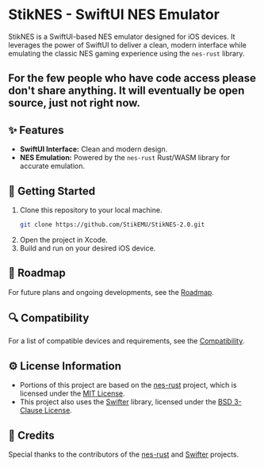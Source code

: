 # **StikNES - SwiftUI NES Emulator**

StikNES is a SwiftUI-based NES emulator designed for iOS devices. It leverages the power of SwiftUI to deliver a clean, modern interface while emulating the classic NES gaming experience using the `nes-rust` library.

## For the few people who have code access please don't share anything. It will eventually be open source, just not right now.

## ✨ **Features**
- **SwiftUI Interface:** Clean and modern design.
- **NES Emulation:** Powered by the `nes-rust` Rust/WASM library for accurate emulation.

## 🚀 **Getting Started**

1. Clone this repository to your local machine.
   ```bash
   git clone https://github.com/StikEMU/StikNES-2.0.git
   ```
2. Open the project in Xcode.
3. Build and run on your desired iOS device.

## 📖 **Roadmap**
For future plans and ongoing developments, see the [Roadmap](ROADMAP.md).

## 🔍 **Compatibility**
For a list of compatible devices and requirements, see the [Compatibility](COMPATIBILITY.md).

## ⚙️ **License Information**

- Portions of this project are based on the [nes-rust](https://github.com/takahirox/nes-rust) project, which is licensed under the [MIT License](https://github.com/takahirox/nes-rust/blob/master/LICENSE).
- This project also uses the [Swifter](https://github.com/httpswift/swifter) library, licensed under the [BSD 3-Clause License](https://github.com/httpswift/swifter/blob/master/LICENSE).

## 📄 **Credits**

Special thanks to the contributors of the [nes-rust](https://github.com/takahirox/nes-rust) and [Swifter](https://github.com/httpswift/swifter) projects.
